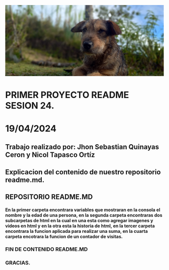 ![alt text](20230718_170430.png)
#  PRIMER PROYECTO README SESION 24. 
# 19/04/2024

## Trabajo realizado por: Jhon Sebastian Quinayas Ceron y Nicol Tapasco Ortíz



## Explicacion del contenido de nuestro repositorio readme.md.
## REPOSITORIO README.MD




#### En la primer carpeta encontrara variables que mostraran en la consola el nombre y la edad de una persona, en la segunda carpeta encontraras dos subcarpetas de html en la cual en una esta como agregar imagenes y videos en html y en la otra esta la historia de html, en la tercer carpeta  encontrara la funcion aplicada para realizar una suma, en la cuarta carpeta encotrara la funcion de un contador de visitas. 


### FIN  DE CONTENIDO README.MD
### GRACIAS.
